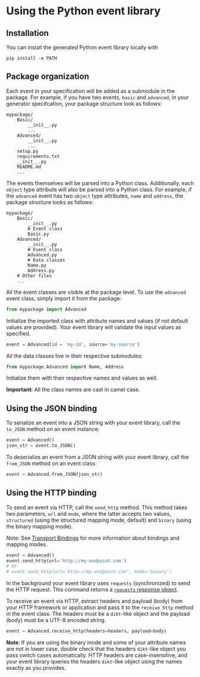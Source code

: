 # Using the Python event library

## Installation

You can install the generated Python event library locally with

```
pip install -e PATH
```

## Package organization

Each event in your specification will be added as a submodule in the package.
For example, if you have two events, `basic` and `advanced`, in your generator
specifcation, your package structure look as follows:

```
mypackage/
    Basic/
        __init__.py
        ...
    Advanced/
        __init__.py
        ...
    setup.py
    requirements.txt
    __init__.py
    README.md
    ...
```

The events themselves will be parsed into a Python class. Additionally,
each `object` type attribute will also be parsed into a Python class.
For example, if the `advanced` event has two `object` type attributes,
`name` and `address`, the package structure looks as follows:

```
mypackage/
    Basic/
        __init__.py
        # Event class
        Basic.py
    Advanced/
        __init__.py
        # Event class
        Advanced.py
        # Data classes
        Name.py
        Address.py
    # Other files
    ...
```

All the event classes are visible at the package level. To use the `advanced`
event class, simply import it from the package:

```python
from mypackage import Advanced
```

Initialize the imported class with attribute names and values (if not default
values are provided). Your event library will validate the input values as
specified.

```python
event = Advanced(id = 'my-id', source='my-source')
```

All the data classes live in their respective submodules:

```python
from mypackage.Advanced import Name, Address
```

Initialize them with their respective names and values as well.

**Important**: All the class names are cast in camel case.

## Using the JSON binding

To serialize an event into a JSON string with your event library,
call the `to_JSON` method on an event instance:

```python
event = Advanced()
json_str = event.to_JSON()
```

To deserialize an event from a JSON string with your event library,
call the `from_JSON` method on an event class:

```python
event = Advanced.from_JSON(json_str)
```

## Using the HTTP binding

To send an event via HTTP, call the `send_http` method. This method takes
two parameters, `url` and `mode`, where the latter accepts two values,
`structured` (using the structured mapping mode, default) and `binary`
(using the binary mapping mode).

Note: See [Transport Bindings](/cloudevents-generator/bindings/overview)
for more information about bindings and mapping modes.

```python
event = Advanced()
event.send_http(url='http://my-endpoint.com')
# or
# event.send_http(url='http://my-endpoint.com', mode='binary')
```

In the background your event library uses `requests` (synchronized) to send
the HTTP request. This command returns a [`requests` response object](https://2.python-requests.org/en/master/user/quickstart/#response-content).

To receive an event via HTTP, extract headers and payload (body) from your HTTP
framework or application and pass it to the `receive_http` method in the event
class. The headers must be a `dikt`-like object and the payload (body) must be a
UTF-8 encoded string.

```python
event = Advanced.receive_http(headers=headers, payload=body)
```

**Note**: If you are using the binary mode and some of your attribute names are
not in lower case, double check that the headers `dikt`-like object you pass
switch cases automatically. HTTP headers are case-insensitive, and your event
library queries the headers `dikt`-like object using the names exactly
as you provides.